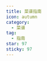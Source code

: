 ```yaml
---
title: 菜谱指南
icon: autumn
category:
  - 菜谱
tag:
  - 指南
star: 97
sticky: 97
---
```


<AutoCatalog />
